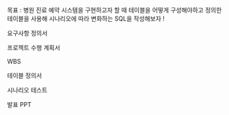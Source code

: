 목표 : 병원 진료 예약 시스템을 구현하고자 할 때
테이블을 어떻게 구성해야하고 정의한 테이블을 사용해 시나리오에 따라 변화하는 SQL을 작성해보자 ! 


요구사항 정의서


프로젝트 수행 계획서


WBS


테이블 정의서


시나리오 테스트


발표 PPT
